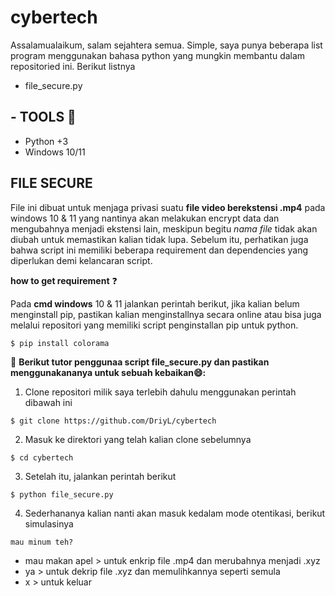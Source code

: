 # cybertech 
Assalamualaikum, salam sejahtera semua. Simple, saya punya beberapa list program menggunakan bahasa python yang mungkin membantu dalam repositoried ini. Berikut listnya
- file_secure.py

## - TOOLS 🐍
+ Python +3
+ Windows 10/11

## FILE SECURE
  File ini dibuat untuk menjaga privasi suatu **file video berekstensi .mp4** pada windows 10 & 11 yang nantinya akan melakukan encrypt data dan mengubahnya menjadi ekstensi lain, meskipun begitu *nama file* tidak akan diubah untuk memastikan kalian tidak lupa. Sebelum itu, perhatikan juga bahwa script ini memiliki beberapa requirement dan dependencies yang diperlukan demi kelancaran script. 
  
**how to get requirement** :question:

Pada **cmd windows** 10 & 11 jalankan perintah berikut, jika kalian belum menginstall pip, pastikan kalian menginstallnya secara online atau bisa juga melalui repositori yang memiliki script penginstallan pip untuk python.

```$ pip install colorama```

:rocket: **Berikut tutor penggunaa script file_secure.py dan pastikan menggunakananya untuk sebuah kebaikan:smile::**
1. Clone repositori milik saya terlebih dahulu menggunakan perintah dibawah ini

```$ git clone https://github.com/DriyL/cybertech```

2. Masuk ke direktori yang telah kalian clone sebelumnya

```$ cd cybertech```

3. Setelah itu, jalankan perintah berikut

```$ python file_secure.py```

4. Sederhananya kalian nanti akan masuk kedalam mode otentikasi, berikut simulasinya

```mau minum teh?```

+ mau makan apel > untuk enkrip file .mp4 dan merubahnya menjadi .xyz
+ ya > untuk dekrip file .xyz dan memulihkannya seperti semula
+ x > untuk keluar

